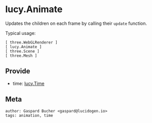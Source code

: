 # lucy.Animate

Updates the children on each frame by calling their `update` function.

Typical usage:

```ascii
[ three.WebGLRenderer ]
[ lucy.Animate ]
[ three.Scene ]
[ three.Mesh ]
```

## Provide

* time: [lucy.Time](../types/lucy.Time.ts)

## Meta

    author: Gaspard Bucher <gaspard@lucidogen.io>
    tags: animation, time
